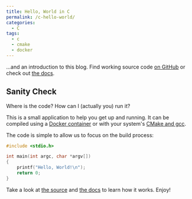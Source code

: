 ```yaml
---
title: Hello, World in C
permalink: /c-hello-world/
categories:
  - C
tags:
  - c
  - cmake
  - docker
---
```


...and an introduction to this blog. Find working source code
[on GitHub](https://github.com/KevinWMatthews/c-hello_world/) or check out
[the docs](https://kevinwmatthews.github.io/c-hello_world/).


## Sanity Check

Where is the code? How can I (actually you) run it?

This is a small application to help you get up and running.
It can be compiled using a
[Docker container](https://kevinwmatthews.github.io/c-hello_world/docker.html)
 or with your system's
 [CMake and gcc](https://kevinwmatthews.github.io/c-hello_world/system-tools.html).

The code is simple to allow us to focus on the build process:
```c
#include <stdio.h>

int main(int argc, char *argv[])
{
    printf("Hello, World!\n");
    return 0;
}
```

Take a look at
[the source](https://github.com/KevinWMatthews/c-hello_world/) and
[the docs](https://kevinwmatthews.github.io/c-hello_world/)
to learn how it works. Enjoy!
